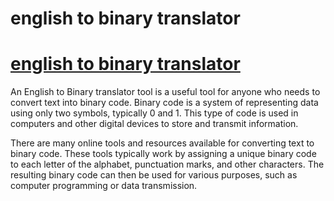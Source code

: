 # english to binary translator
<h1><a href="https://text-convertcase.net/english-to-binary-translator">english to binary translator</a></h1>

<p>An English to Binary translator tool is a useful tool for anyone who needs to convert text into binary code. Binary code is a system of representing data using only two symbols, typically 0 and 1. This type of code is used in computers and other digital devices to store and transmit information.
</p>
<p>There are many online tools and resources available for converting text to binary code. These tools typically work by assigning a unique binary code to each letter of the alphabet, punctuation marks, and other characters. The resulting binary code can then be used for various purposes, such as computer programming or data transmission.</p>
